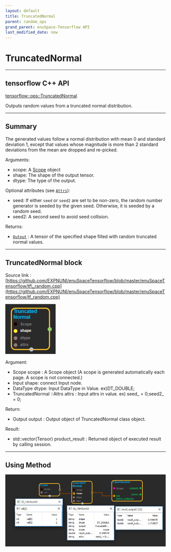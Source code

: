```yaml
--- 
layout: default 
title: TruncatedNormal 
parent: random_ops 
grand_parent: enuSpace-Tensorflow API 
last_modified_date: now 
--- 
```


# TruncatedNormal

---

## tensorflow C++ API

[tensorflow::ops::TruncatedNormal](https://www.tensorflow.org/api_docs/cc/class/tensorflow/ops/truncated-normal)

Outputs random values from a truncated normal distribution.

---

## Summary

The generated values follow a normal distribution with mean 0 and standard deviation 1, except that values whose magnitude is more than 2 standard deviations from the mean are dropped and re-picked.

Arguments:

* scope: A [Scope](https://www.tensorflow.org/api_docs/cc/class/tensorflow/scope.html#classtensorflow_1_1_scope) object
* shape: The shape of the output tensor.
* dtype: The type of the output.

Optional attributes \(see [`Attrs`](https://www.tensorflow.org/api_docs/cc/struct/tensorflow/ops/truncated-normal/attrs.html#structtensorflow_1_1ops_1_1_truncated_normal_1_1_attrs)\):

* seed: If either `seed` or `seed2` are set to be non-zero, the random number generator is seeded by the given seed. Otherwise, it is seeded by a random seed.
* seed2: A second seed to avoid seed collision.

Returns:

* [`Output`](https://www.tensorflow.org/api_docs/cc/class/tensorflow/output.html#classtensorflow_1_1_output)
  : A tensor of the specified shape filled with random truncated normal values.

---

## TruncatedNormal block

Source link : [https://github.com/EXPNUNI/enuSpaceTensorflow/blob/master/enuSpaceTensorflow/tf\_random.cpp](https://github.com/EXPNUNI/enuSpaceTensorflow/blob/master/enuSpaceTensorflow/tf_random.cpp)

![](./assets/random_op/TruncatedNormal2.jpg)

Argument:

* Scope scope : A Scope object \(A scope is generated automatically each page. A scope is not connected.\)
* Input shape: connect  Input node.
* DataType dtype: Input DataType in Value. ex\)DT\_DOUBLE;
* TruncatedNormal ::Attrs attrs : Input attrs in value. ex\) seed\_ = 0;seed2\_ = 0;

Return:

* Output output : Output object of TruncatedNormal class object.

Result:

* std::vector\(Tensor\) product\_result : Returned object of executed result by calling session.

---

## Using Method

![](./assets/random_op/TruncatedNormal1.jpg)

